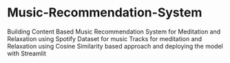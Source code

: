 # Music-Recommendation-System
Building Content Based Music Recommendation System for Meditation and Relaxation using Spotify Dataset for music Tracks for meditation and Relaxation using Cosine Similarity based approach and deploying the model with Streamlit
